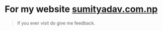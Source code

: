
# For my website [sumityadav.com.np](https://sumityadav.com.np)

> If you ever visit do give me feedback.
